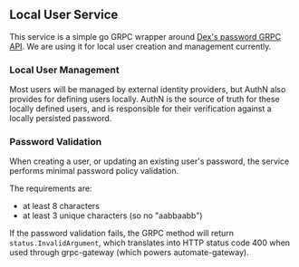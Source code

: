 ## Local User Service

This service is a simple go GRPC wrapper around [Dex's password GRPC API](https://github.com/dexidp/dex/blob/master/api/api.proto).
We are using it for local user creation and management currently.

### Local User Management

Most users will be managed by external identity providers, but AuthN also provides for defining users locally.
AuthN is the source of truth for these locally defined users, and is responsible for their verification against a locally persisted password.

### Password Validation

When creating a user, or updating an existing user's password, the service performs minimal password policy validation.

The requirements are:
- at least 8 characters
- at least 3 unique characters (so no "aabbaabb")

If the password validation fails, the GRPC method will return `status.InvalidArgument`, which translates into HTTP status code 400 when used through grpc-gateway (which powers automate-gateway).

